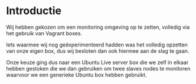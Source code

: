 # Introductie

Wij hebben gekozen om een monitoring omgeving op te zetten, volledig via het gebruik van Vagrant boxes.

Iets waarmee wij nog geëxperimenteerd hadden was het volledig opzetten van onze eigen box, dus wij besloten dan ook hiermee aan de slag te gaan.

Onze keuze ging dus naar een Ubuntu Live server box die we zelf in elkaar hebben gestoken die we dan gebruiken om twee slaves nodes te monitoren waarvoor we een generieke Ubuntu box hebben gebruikt.